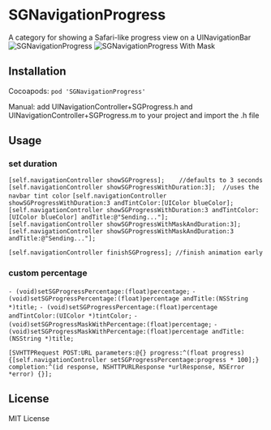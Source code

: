 # SGNavigationProgress

A category for showing a Safari-like progress view on a UINavigationBar
![SGNavigationProgress](https://raw.github.com/sgryschuk/SGNavigationProgress/master/ScreenShot.png)
![SGNavigationProgress With Mask](https://raw.github.com/sgryschuk/SGNavigationProgress/master/ScreenShotMask.png)

## Installation

Cocoapods: `pod 'SGNavigationProgress'`

Manual: add UINavigationController+SGProgress.h and UINavigationController+SGProgress.m to your project and import the .h file

## Usage

### set duration
`[self.navigationController showSGProgress];	//defaults to 3 seconds`
`[self.navigationController showSGProgressWithDuration:3];  //uses the navbar tint color`
`[self.navigationController showSGProgressWithDuration:3 andTintColor:[UIColor blueColor];`
`[self.navigationController showSGProgressWithDuration:3 andTintColor:[UIColor blueColor] andTitle:@"Sending..."];`
`[self.navigationController showSGProgressWithMaskAndDuration:3];`
`[self.navigationController showSGProgressWithMaskAndDuration:3 andTitle:@"Sending..."];`

`[self.navigationController finishSGProgress]; //finish animation early`

### custom percentage

`- (void)setSGProgressPercentage:(float)percentage;`
`- (void)setSGProgressPercentage:(float)percentage andTitle:(NSString *)title;`
`- (void)setSGProgressPercentage:(float)percentage andTintColor:(UIColor *)tintColor;`
`- (void)setSGProgressMaskWithPercentage:(float)percentage;`
`- (void)setSGProgressMaskWithPercentage:(float)percentage andTitle:(NSString *)title;`

`[SVHTTPRequest POST:URL parameters:@{} progress:^(float progress) {[self.navigationController setSGProgressPercentage:progress * 100];} completion:^(id response, NSHTTPURLResponse *urlResponse, NSError *error) {}];`



## License

MIT License
